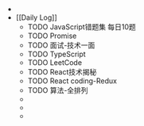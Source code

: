 -
- [[Daily Log]]
	- TODO JavaScript错题集 每日10题
	- TODO Promise
	- TODO 面试-技术一面
	- TODO TypeScript
	- TODO LeetCode
	- TODO React技术揭秘
	- TODO React coding-Redux
	- TODO 算法-全排列
	-
	-
	-